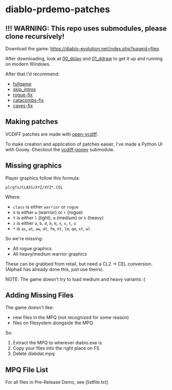 # diablo-prdemo-patches

## !!! WARNING: This repo uses submodules, please clone recursively!

Download the game: https://diablo-evolution.net/index.php?pageid=files

After downloading, look at [00_dplay](00_dplay) and [01_ddraw](01_ddraw) to get it up and running on modern Windows.

After that I'd recommend:

  * [fullgame](fullgame)
  * [skip_intros](skip_intros)
  * [rogue-fix](rogue-fix)
  * [catacombs-fix](catacombs-fix)
  * [caves-fix](caves-fix)

## Making patches

VCDIFF patches are made with [open-vcdiff](https://github.com/google/open-vcdiff).

To make creation and application of patches easier, I've made a Python UI with Gooey. Checkout the [vcdiff-gooey](vcdiff-gooey) submodule.

## Missing graphics

Player graphics follow this formula:

    plrgfx/CLASS/XYZ/XYZ*.CEL

Where:

 * `class` is either `warrior` or `rogue`
 * `X` is either `w` (warrior) or `r` (rogue)
 * `Y` is either `l` (light), `m` (medium) or `h` (heavy)
 * `z` is either `a`, `b`, `d`, `h`, `m`, `n`, `s`, `t`, `u`
 * `*` is `as`, `at`, `aw`, `dt`, `fm`, `ht`, `lm`, `qm`, `st`, `wl`

So we're missing:

* All rogue graphics
* All heavy/medium warrior graphics

These can be grabbed from retail, but need a CL2 -> CEL conversion. (Alpha4 has already done this, just use theirs).

NOTE: The game doesn't try to load medium and heavy variants :( 

## Adding Missing Files

The game doesn't like:

  * new files in the MPQ (not recognized for some reason)
  * files on filesystem alongside the MPQ
  
So:

 1. Extract the MPQ to wherever diablo.exe is
 2. Copy your files into the right place on FS
 3. Delete diabdat.mpq

## MPQ File List

For all files in Pre-Release Demo, see [listfile.txt]
